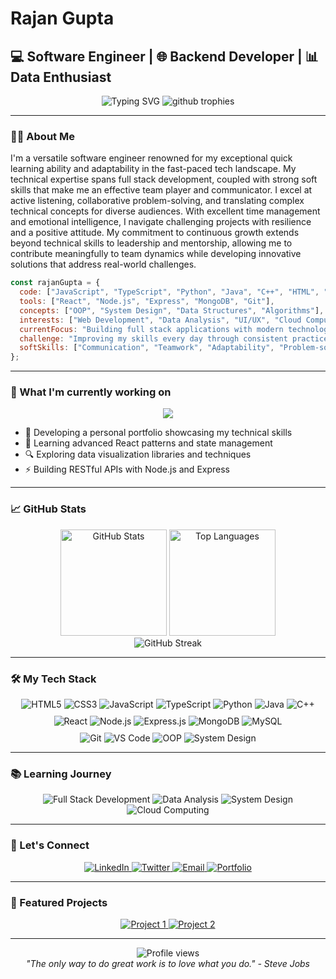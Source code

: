 # Rajan Gupta
## 💻 Software Engineer | 🌐 Backend Developer | 📊 Data Enthusiast

<div align="center">
  <img src="https://readme-typing-svg.herokuapp.com?font=Fira+Code&size=22&duration=3000&pause=1000&color=36BCF7&center=true&vCenter=true&random=false&width=500&lines=Full+Stack+Developer;Software+Engineer;Data+Analysis+Enthusiast;Passionate+Learner;Problem+Solver" alt="Typing SVG" />
  
  <img src="https://github-profile-trophy.vercel.app/?username=Rajangupta9&theme=algolia&no-frame=true&row=1&column=6" alt="github trophies" />
</div>

---

### 👨‍💻 About Me

I'm a versatile software engineer renowned for my exceptional quick learning ability and adaptability in the fast-paced tech landscape. My technical expertise spans full stack development, coupled with strong soft skills that make me an effective team player and communicator. I excel at active listening, collaborative problem-solving, and translating complex technical concepts for diverse audiences. With excellent time management and emotional intelligence, I navigate challenging projects with resilience and a positive attitude. My commitment to continuous growth extends beyond technical skills to leadership and mentorship, allowing me to contribute meaningfully to team dynamics while developing innovative solutions that address real-world challenges.

```javascript
const rajanGupta = {
  code: ["JavaScript", "TypeScript", "Python", "Java", "C++", "HTML", "CSS", "SQL"],
  tools: ["React", "Node.js", "Express", "MongoDB", "Git"],
  concepts: ["OOP", "System Design", "Data Structures", "Algorithms"],
  interests: ["Web Development", "Data Analysis", "UI/UX", "Cloud Computing"],
  currentFocus: "Building full stack applications with modern technologies",
  challenge: "Improving my skills every day through consistent practice and learning",
  softSkills: ["Communication", "Teamwork", "Adaptability", "Problem-solving", "Emotional Intelligence"]
};
```

---

### 🚀 What I'm currently working on

<div align="center">
  <a href="https://github.com/Rajangupta9/Travel_Budget">
    <img src="https://github-readme-stats.vercel.app/api/pin/?username=Rajangupta9&repo=Rajangupta9&theme=react" />
  </a>
</div>

- 🔭 Developing a personal portfolio showcasing my technical skills
- 🌱 Learning advanced React patterns and state management
- 🔍 Exploring data visualization libraries and techniques
- ⚡ Building RESTful APIs with Node.js and Express

---

### 📈 GitHub Stats

<div align="center">
  <img src="https://github-readme-stats.vercel.app/api?username=Rajangupta9&show_icons=true&count_private=true&hide=issues&theme=react" alt="GitHub Stats" height="170" />
  <img src="https://github-readme-stats.vercel.app/api/top-langs/?username=Rajangupta9&layout=compact&theme=react" alt="Top Languages" height="170" />
</div>

<div align="center">
  <img src="https://github-readme-streak-stats.herokuapp.com/?user=Rajangupta9&theme=react" alt="GitHub Streak" />
</div>

---

### 🛠️ My Tech Stack

<div align="center">
  <img src="https://img.shields.io/badge/HTML5-E34F26?style=for-the-badge&logo=html5&logoColor=white" alt="HTML5" />
  <img src="https://img.shields.io/badge/CSS3-1572B6?style=for-the-badge&logo=css3&logoColor=white" alt="CSS3" />
  <img src="https://img.shields.io/badge/JavaScript-F7DF1E?style=for-the-badge&logo=javascript&logoColor=black" alt="JavaScript" />
  <img src="https://img.shields.io/badge/TypeScript-3178C6?style=for-the-badge&logo=typescript&logoColor=white" alt="TypeScript" />
  <img src="https://img.shields.io/badge/Python-3776AB?style=for-the-badge&logo=python&logoColor=white" alt="Python" />
  <img src="https://img.shields.io/badge/Java-ED8B00?style=for-the-badge&logo=openjdk&logoColor=white" alt="Java" />
  <img src="https://img.shields.io/badge/C++-00599C?style=for-the-badge&logo=cplusplus&logoColor=white" alt="C++" />
</div>

<div align="center" style="margin-top: 10px;">
  <img src="https://img.shields.io/badge/React-61DAFB?style=for-the-badge&logo=react&logoColor=black" alt="React" />
  <img src="https://img.shields.io/badge/Node.js-339933?style=for-the-badge&logo=nodedotjs&logoColor=white" alt="Node.js" />
  <img src="https://img.shields.io/badge/Express-000000?style=for-the-badge&logo=express&logoColor=white" alt="Express.js" />
  <img src="https://img.shields.io/badge/MongoDB-4EA94B?style=for-the-badge&logo=mongodb&logoColor=white" alt="MongoDB" />
  <img src="https://img.shields.io/badge/MySQL-4479A1?style=for-the-badge&logo=mysql&logoColor=white" alt="MySQL" />
</div>

<div align="center" style="margin-top: 10px;">
  <img src="https://img.shields.io/badge/Git-F05032?style=for-the-badge&logo=git&logoColor=white" alt="Git" />
  <img src="https://img.shields.io/badge/VS_Code-007ACC?style=for-the-badge&logo=visual-studio-code&logoColor=white" alt="VS Code" />
  <img src="https://img.shields.io/badge/OOP-FF6B6B?style=for-the-badge&logo=academia&logoColor=white" alt="OOP" />
  <img src="https://img.shields.io/badge/System_Design-6C8EBF?style=for-the-badge&logo=diagram&logoColor=white" alt="System Design" />
</div>

---

### 📚 Learning Journey

<div align="center">
  <img src="https://img.shields.io/badge/Full%20Stack%20Development-in%20progress-brightgreen" alt="Full Stack Development" />
  <img src="https://img.shields.io/badge/Data%20Analysis-exploring-blue" alt="Data Analysis" />
  <img src="https://img.shields.io/badge/System%20Design-learning-orange" alt="System Design" />
  <img src="https://img.shields.io/badge/Cloud%20Computing-starting-yellow" alt="Cloud Computing" />
</div>

---

### 🤝 Let's Connect

<div align="center">
  <a href="https://www.linkedin.com/in/rajan-gupta-6309a0185/" target="_blank">
    <img src="https://img.shields.io/badge/LinkedIn-0077B5?style=for-the-badge&logo=linkedin&logoColor=white" alt="LinkedIn" />
  </a>
  <a href="https://x.com/cyber_9_spartan" target="_blank">
    <img src="https://img.shields.io/badge/Twitter-1DA1F2?style=for-the-badge&logo=twitter&logoColor=white" alt="Twitter" />
  </a>
  <a href="mailto:rajang797@gmail.com" target="_blank">
    <img src="https://img.shields.io/badge/Email-D14836?style=for-the-badge&logo=gmail&logoColor=white" alt="Email" />
  </a>
  <a href="https://rajan-gupta-portfolio.vercel.app/" target="_blank">
    <img src="https://img.shields.io/badge/Portfolio-000000?style=for-the-badge&logo=About.me&logoColor=white" alt="Portfolio" />
  </a>
</div>

---

### 🌟 Featured Projects

<div align="center">
  <a href="https://github.com/Rajangupta9/Travel_Budget.git">
    <img src="https://img.shields.io/badge/Project%201-Check%20it%20out-blue?style=for-the-badge" alt="Project 1" />
  </a>
  <a href="https://github.com/Rajangupta9/RealTimeChat.git">
    <img src="https://img.shields.io/badge/Project%202-Check%20it%20out-blue?style=for-the-badge" alt="Project 2" />
  </a>
</div>

---

<div align="center">
  <img src="https://komarev.com/ghpvc/?username=Rajangupta9&color=brightgreen&style=flat-square" alt="Profile views" />
</div>

<div align="center">
  <i>"The only way to do great work is to love what you do." - Steve Jobs</i>
</div>
